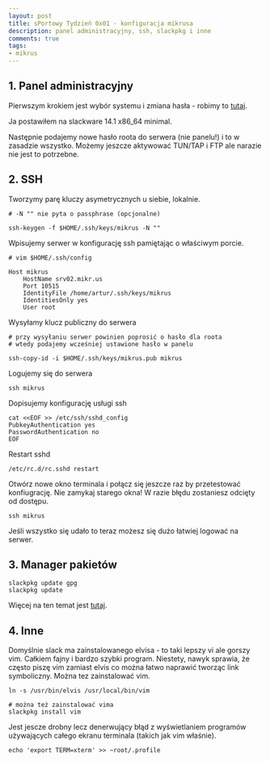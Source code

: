 ```yaml
---
layout: post
title: sPortowy Tydzień 0x01 - konfiguracja mikrusa
description: panel administracyjny, ssh, slackpkg i inne
comments: true
tags:
- mikrus
---
```


## 1. Panel administracyjny

Pierwszym krokiem jest wybór systemu i zmiana hasła - robimy to 
[tutaj](https://mikr.us/panel/).

Ja postawiłem na slackware 14.1 x86_64 minimal.

Następnie podajemy nowe hasło roota do serwera (nie panelu!) i to w zasadzie wszystko.
Możemy jeszcze aktywować TUN/TAP i FTP ale narazie nie jest to potrzebne.


## 2. SSH

Tworzymy parę kluczy asymetrycznych u siebie, lokalnie.

	# -N "" nie pyta o passphrase (opcjonalne)

	ssh-keygen -f $HOME/.ssh/keys/mikrus -N ""


Wpisujemy serwer w konfigurację ssh pamiętając o właściwym porcie.

	# vim $HOME/.ssh/config

	Host mikrus
		HostName srv02.mikr.us
		Port 10515
		IdentityFile /home/artur/.ssh/keys/mikrus
		IdentitiesOnly yes
		User root


Wysyłamy klucz publiczny do serwera

	# przy wysyłaniu serwer powinien poprosić o hasło dla roota
	# wtedy podajemy wcześniej ustawione hasło w panelu

	ssh-copy-id -i $HOME/.ssh/keys/mikrus.pub mikrus


Logujemy się do serwera

	ssh mikrus


Dopisujemy konfigurację usługi ssh

	cat <<EOF >> /etc/ssh/sshd_config
	PubkeyAuthentication yes
	PasswordAuthentication no
	EOF

	
Restart sshd
	
	/etc/rc.d/rc.sshd restart


Otwórz nowe okno terminala i połącz się jeszcze raz by przetestować konfiugrację.
Nie zamykaj starego okna! W razie błędu zostaniesz odcięty od dostępu.

	ssh mikrus


Jeśli wszystko się udało to teraz możesz się dużo łatwiej logować na serwer.



## 3. Manager pakietów

	slackpkg update gpg
	slackpkg update

Więcej na ten temat jest [tutaj](https://docs.slackware.com/slackware:slackpkg).


## 4. Inne

Domyślnie slack ma zainstalowanego elvisa - to taki lepszy vi ale gorszy vim.
Całkiem fajny i bardzo szybki program. Niestety, nawyk sprawia, że często piszę
vim zamiast elvis co można łatwo naprawić tworząc link symboliczny.
Można tez zainstalować vim.

	ln -s /usr/bin/elvis /usr/local/bin/vim

	# można też zainstalować vima
	slackpkg install vim


Jest jescze drobny lecz denerwujący błąd z wyświetlaniem programów używających
całego ekranu terminala (takich jak vim właśnie).

	echo 'export TERM=xterm' >> ~root/.profile
